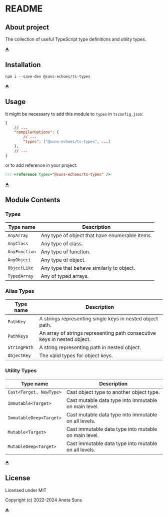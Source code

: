 # README

## About project

The collection of useful TypeScript type definitions and utility types.

[⮝](#readme)



## Installation

`npm i --save-dev @suns-echoes/ts-types`

[⮝](#readme)



## Usage

It might be necessary to add this module to `types` in `tsconfig.json`:

```json
{
	// ...
	"compilerOptions": {
		// ...
		"types": ["@suns-echoes/ts-types", ...]
	},
	// ...
}

```

or to add reference in your project:

```js
/// <reference types="@suns-echoes/ts-types" />
```

[⮝](#readme)



## Module Contents

### Types

| Type name     | Description
|---------------|---------------------------------------------------------------
| `AnyArray`    | Any type of object that have enumerable items.
| `AnyClass`    | Any type of class.
| `AnyFunction` | Any type of function.
| `AnyObject`   | Any type of object.
| `ObjectLike`  | Any type that behave similarly to object.
| `TypedArray`  | Any of typed arrays.

### Alias Types

| Type name     | Description
|---------------|---------------------------------------------------------------
| `PathKey`     | A strings representing single keys in nested object path.
| `PathKeys`    | An array of strings representing path consecutive keys in nested object.
| `StringPath`  | A string representing path in nested object.
| `ObjectKey`   | The valid types for object keys.

### Utility Types

| Type name               | Description
|-------------------------|-----------------------------------------------------
| `Cast<Target, NewType>` | Cast object type to another object type.
| `Immutable<Target>`     | Cast mutable data type into immutable on main level.
| `ImmutableDeep<Target>` | Cast mutable data type into immutable on all levels.
| `Mutable<Target>`       | Cast immutable data type into mutable on main level.
| `MutableDeep<Target>`   | Cast immutable data type into mutable on all levels.

[⮝](#readme)



## License

Licensed under MIT

Copyright (c) 2022-2024 Aneta Suns

[⮝](#readme)
